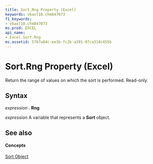 ```yaml
---
title: Sort.Rng Property (Excel)
keywords: vbaxl10.chm847073
f1_keywords:
- vbaxl10.chm847073
ms.prod: EXCEL
api_name:
- Excel.Sort.Rng
ms.assetid: 5767a84c-ee1b-fc2b-a391-97ca318c455b
---
```



# Sort.Rng Property (Excel)

Return the range of values on which the sort is performed. Read-only.


## Syntax

 _expression_ . **Rng**

 _expression_ A variable that represents a **Sort** object.


## See also


#### Concepts


[Sort Object](sort-object-excel.md)

